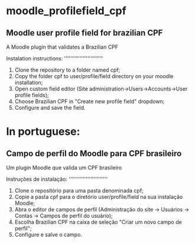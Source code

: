 moodle_profilefield_cpf
=======================

Moodle user profile field for brazilian CPF
-------------------------------------------

A Moodle plugin that validates a Brazilian CPF

Instalation instructions:
'''''''''''''''''''''''''

1. Clone the repository to a folder named cpf;
2. Copy the folder cpf to user/profile/field directory on your moodle installation;
3. Open custom field editor (Site administration->Users->Accounts->User profile fields);
4. Choose Brazilian CPF in "Create new profile field" dropdown;
5. Configure and save the field.

In portuguese:
=============

Campo de perfil do Moodle para CPF brasileiro
---------------------------------------------

Um plugin Moodle que valida um CPF brasileiro

Instruções de instalação:
'''''''''''''''''''''''''

1. Clone o repositório para uma pasta denominada cpf;
2. Copie a pasta cpf para o diretório user/profile/field na sua instalação Moodle;
3. Abra o editor de campos de perfil (Administração do site -> Usuários -> Contas -> Campos de perfil do usuário);
4. Escolha Brazilian CPF na caixa de seleção "Criar um novo campo de perfil";
5. Configure e salve o campo.
